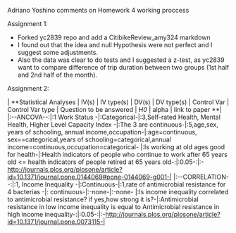 Adriano Yoshino comments on Homework 4 working proccess

Assignment 1:
- Forked yc2839 repo and add a CitibikeReview_amy324 markdown 
- I found out that the idea and null Hypothesis were not perfect and I suggest some adjustments.
- Also the data was clear to do tests and I suggested a z-test, as yc2839 want to compare difference of trip duration between two
groups (1st half and 2nd half of the month).

Assignment 2:

| **Statistical Analyses	|  IV(s)  |  IV type(s) |  DV(s)  |  DV type(s)  |  Control Var | Control Var type  | Question to be answered | _H0_ | alpha | link to paper **| 
|:--ANCOVA--:|:1 Work Status -|:Categorical-|:3,Self-rated Health, Mental Health, Higher Level Capacity Index -|:The 3 are continuous-|:5,age,sex, years of schooling, annual income,occupation-|:age=continuous, sex==categorical,years of schooling=categorical,annual income=continuous,occupation=categorical- |:Is working at old ages good for health-|:Health indicators of people who continue to work after 65 years old <= health indicators of people retired at 65 years old-:|:0.05-:|:-http://journals.plos.org/plosone/article?id=10.1371/journal.pone.0144069#pone-0144069-g001-|
|:--CORRELATION--:|:1, Income Inequality -|:Continuous-|:1,rate of antimicrobial resistance for 4 bacterias -|: continuous-|:-none-|:-none- |:Is income inequality correlated to antimicrobial resistance? if yes,how strong it is?-|:Antimicrobial resistance in low income inequality is equal to Antimicrobial resistance in high income inequality-:|:0.05-:|:-http://journals.plos.org/plosone/article?id=10.1371/journal.pone.0073115-|


